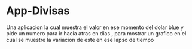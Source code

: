 # App-Divisas
Una aplicacion la cual muestra el valor en ese momento del dolar blue y pide un numero para ir hacia atras en dias , para mostrar un grafico en el cual se muestre la variacion de este en ese lapso de tiempo
